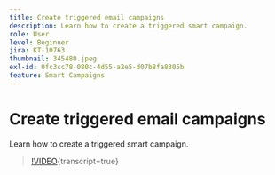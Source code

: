 ```yaml
---
title: Create triggered email campaigns
description: Learn how to create a triggered smart campaign.
role: User
level: Beginner
jira: KT-10763
thumbnail: 345480.jpeg
exl-id: 0fc3cc78-080c-4d55-a2e5-d07b8fa8305b
feature: Smart Campaigns
---
```

# Create triggered email campaigns

Learn how to create a triggered smart campaign.

>[!VIDEO](https://video.tv.adobe.com/v/345480/?quality=12&learn=on){transcript=true}
